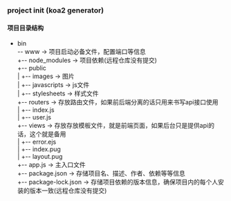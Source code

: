 ### project init (koa2 generator)

#### 项目目录结构
- bin  
 -- www  ->  项目启动必备文件，配置端口等信息  
+-- node_modules  ->  项目依赖(远程仓库没有提交)  
+-- public  
|   +-- images  ->  图片  
|   +-- javascripts  ->  js文件  
|   +-- stylesheets  ->  样式文件  
+-- routers  ->  存放路由文件，如果前后端分离的话只用来书写api接口使用  
|   +-- index.js  
|   +-- user.js  
+-- views  ->  存放存放模板文件，就是前端页面，如果后台只是提供api的话，这个就是备用  
|   +-- error.ejs  
|   +-- index.pug  
|   +-- layout.pug  
+-- app.js  ->  主入口文件  
+-- package.json  ->  存储项目名、描述、作者、依赖等等信息  
+-- package-lock.json  ->  存储项目依赖的版本信息，确保项目内的每个人安装的版本一致(远程仓库没有提交)  
